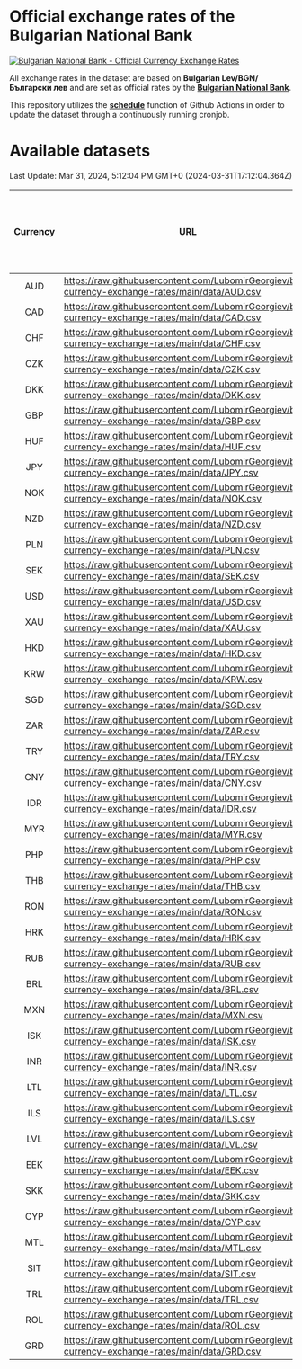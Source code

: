 # Official exchange rates of the Bulgarian National Bank

[![Bulgarian National Bank - Official Currency Exchange Rates](https://github.com/LubomirGeorgiev/bnb-currency-exchange-rates/actions/workflows/update-rates.yml/badge.svg?branch=main)](https://github.com/LubomirGeorgiev/bnb-currency-exchange-rates/actions/workflows/update-rates.yml)

All exchange rates in the dataset are based on **Bulgarian Lev/BGN/Български лев** and are set as official rates by the [**Bulgarian National Bank**](https://www.bnb.bg/Statistics/StExternalSector/StExchangeRates/StERForeignCurrencies/index.htm?toLang=_EN).

This repository utilizes the [**schedule**](https://docs.github.com/en/actions/reference/events-that-trigger-workflows) function of Github Actions in order to update the dataset through a continuously running cronjob.

# Available datasets

<!-- START LINKS (DO NOT EVER FU*ING DELETE THIS COMMENT FOR THE LOVE OF YOUR LIFE!!! IF YOU ARE CURIOS HOW IT WORKS, YOU CAN HAVE A LOOK AT ./src/updateReadme.ts) -->

Last Update: Mar 31, 2024, 5:12:04 PM GMT+0 (2024-03-31T17:12:04.364Z)

| Currency | URL                                                                                             | Number of records | Number of missing days that were filled in |
| :------: | ----------------------------------------------------------------------------------------------- | :---------------: | :----------------------------------------: |
|   AUD    | https://raw.githubusercontent.com/LubomirGeorgiev/bnb-currency-exchange-rates/main/data/AUD.csv |       8817        |                    2727                    |
|   CAD    | https://raw.githubusercontent.com/LubomirGeorgiev/bnb-currency-exchange-rates/main/data/CAD.csv |       8817        |                    2727                    |
|   CHF    | https://raw.githubusercontent.com/LubomirGeorgiev/bnb-currency-exchange-rates/main/data/CHF.csv |       8817        |                    2727                    |
|   CZK    | https://raw.githubusercontent.com/LubomirGeorgiev/bnb-currency-exchange-rates/main/data/CZK.csv |       8817        |                    2727                    |
|   DKK    | https://raw.githubusercontent.com/LubomirGeorgiev/bnb-currency-exchange-rates/main/data/DKK.csv |       8817        |                    2727                    |
|   GBP    | https://raw.githubusercontent.com/LubomirGeorgiev/bnb-currency-exchange-rates/main/data/GBP.csv |       8817        |                    2727                    |
|   HUF    | https://raw.githubusercontent.com/LubomirGeorgiev/bnb-currency-exchange-rates/main/data/HUF.csv |       8817        |                    2727                    |
|   JPY    | https://raw.githubusercontent.com/LubomirGeorgiev/bnb-currency-exchange-rates/main/data/JPY.csv |       8817        |                    2727                    |
|   NOK    | https://raw.githubusercontent.com/LubomirGeorgiev/bnb-currency-exchange-rates/main/data/NOK.csv |       8817        |                    2727                    |
|   NZD    | https://raw.githubusercontent.com/LubomirGeorgiev/bnb-currency-exchange-rates/main/data/NZD.csv |       8817        |                    2727                    |
|   PLN    | https://raw.githubusercontent.com/LubomirGeorgiev/bnb-currency-exchange-rates/main/data/PLN.csv |       8817        |                    2727                    |
|   SEK    | https://raw.githubusercontent.com/LubomirGeorgiev/bnb-currency-exchange-rates/main/data/SEK.csv |       8817        |                    2727                    |
|   USD    | https://raw.githubusercontent.com/LubomirGeorgiev/bnb-currency-exchange-rates/main/data/USD.csv |       8817        |                    2727                    |
|   XAU    | https://raw.githubusercontent.com/LubomirGeorgiev/bnb-currency-exchange-rates/main/data/XAU.csv |       8817        |                    2729                    |
|   HKD    | https://raw.githubusercontent.com/LubomirGeorgiev/bnb-currency-exchange-rates/main/data/HKD.csv |       8515        |                    2636                    |
|   KRW    | https://raw.githubusercontent.com/LubomirGeorgiev/bnb-currency-exchange-rates/main/data/KRW.csv |       8515        |                    2636                    |
|   SGD    | https://raw.githubusercontent.com/LubomirGeorgiev/bnb-currency-exchange-rates/main/data/SGD.csv |       8515        |                    2636                    |
|   ZAR    | https://raw.githubusercontent.com/LubomirGeorgiev/bnb-currency-exchange-rates/main/data/ZAR.csv |       8515        |                    2636                    |
|   TRY    | https://raw.githubusercontent.com/LubomirGeorgiev/bnb-currency-exchange-rates/main/data/TRY.csv |       6997        |                    2166                    |
|   CNY    | https://raw.githubusercontent.com/LubomirGeorgiev/bnb-currency-exchange-rates/main/data/CNY.csv |       6877        |                    2130                    |
|   IDR    | https://raw.githubusercontent.com/LubomirGeorgiev/bnb-currency-exchange-rates/main/data/IDR.csv |       6877        |                    2130                    |
|   MYR    | https://raw.githubusercontent.com/LubomirGeorgiev/bnb-currency-exchange-rates/main/data/MYR.csv |       6877        |                    2130                    |
|   PHP    | https://raw.githubusercontent.com/LubomirGeorgiev/bnb-currency-exchange-rates/main/data/PHP.csv |       6877        |                    2130                    |
|   THB    | https://raw.githubusercontent.com/LubomirGeorgiev/bnb-currency-exchange-rates/main/data/THB.csv |       6877        |                    2130                    |
|   RON    | https://raw.githubusercontent.com/LubomirGeorgiev/bnb-currency-exchange-rates/main/data/RON.csv |       6818        |                    2112                    |
|   HRK    | https://raw.githubusercontent.com/LubomirGeorgiev/bnb-currency-exchange-rates/main/data/HRK.csv |       6422        |                    1986                    |
|   RUB    | https://raw.githubusercontent.com/LubomirGeorgiev/bnb-currency-exchange-rates/main/data/RUB.csv |       6120        |                    1891                    |
|   BRL    | https://raw.githubusercontent.com/LubomirGeorgiev/bnb-currency-exchange-rates/main/data/BRL.csv |       5907        |                    1833                    |
|   MXN    | https://raw.githubusercontent.com/LubomirGeorgiev/bnb-currency-exchange-rates/main/data/MXN.csv |       5907        |                    1833                    |
|   ISK    | https://raw.githubusercontent.com/LubomirGeorgiev/bnb-currency-exchange-rates/main/data/ISK.csv |       5815        |                    1803                    |
|   INR    | https://raw.githubusercontent.com/LubomirGeorgiev/bnb-currency-exchange-rates/main/data/INR.csv |       5540        |                    1719                    |
|   LTL    | https://raw.githubusercontent.com/LubomirGeorgiev/bnb-currency-exchange-rates/main/data/LTL.csv |       5155        |                    1584                    |
|   ILS    | https://raw.githubusercontent.com/LubomirGeorgiev/bnb-currency-exchange-rates/main/data/ILS.csv |       4814        |                    1498                    |
|   LVL    | https://raw.githubusercontent.com/LubomirGeorgiev/bnb-currency-exchange-rates/main/data/LVL.csv |       4790        |                    1470                    |
|   EEK    | https://raw.githubusercontent.com/LubomirGeorgiev/bnb-currency-exchange-rates/main/data/EEK.csv |       4000        |                    1226                    |
|   SKK    | https://raw.githubusercontent.com/LubomirGeorgiev/bnb-currency-exchange-rates/main/data/SKK.csv |       2970        |                    912                     |
|   CYP    | https://raw.githubusercontent.com/LubomirGeorgiev/bnb-currency-exchange-rates/main/data/CYP.csv |       2906        |                    890                     |
|   MTL    | https://raw.githubusercontent.com/LubomirGeorgiev/bnb-currency-exchange-rates/main/data/MTL.csv |       2604        |                    799                     |
|   SIT    | https://raw.githubusercontent.com/LubomirGeorgiev/bnb-currency-exchange-rates/main/data/SIT.csv |       2544        |                    780                     |
|   TRL    | https://raw.githubusercontent.com/LubomirGeorgiev/bnb-currency-exchange-rates/main/data/TRL.csv |       1818        |                    559                     |
|   ROL    | https://raw.githubusercontent.com/LubomirGeorgiev/bnb-currency-exchange-rates/main/data/ROL.csv |       1697        |                    524                     |
|   GRD    | https://raw.githubusercontent.com/LubomirGeorgiev/bnb-currency-exchange-rates/main/data/GRD.csv |        361        |                    109                     |

<!-- END LINKS (DO NOT EVER FU*ING DELETE THIS COMMENT FOR THE LOVE OF YOUR LIFE!!! IF YOU ARE CURIOS HOW IT WORKS, YOU CAN HAVE A LOOK AT ./src/updateReadme.ts) -->
